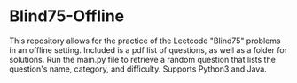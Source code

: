 # Blind75-Offline
 This repository allows for the practice of the Leetcode "Blind75" problems in an offline setting. Included is a pdf list of questions, as well as a folder for solutions. Run the main.py file to retrieve a random question that lists the question's name, category, and difficulty. Supports Python3 and Java.
